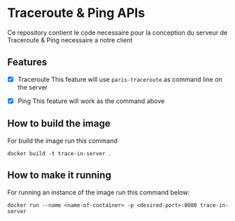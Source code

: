 # Traceroute & Ping APIs

Ce repository contient le code necessaire pour la conception du serveur de Traceroute & Ping necessaire a notre client

## Features

- [x] Traceroute
    This feature will use `paris-traceroute` as command line on the server
- [x] Ping 
    This feature will work as the command above


## How to build the image

For build the image run this command

`docker build -t trace-in-server .`


## How to make it running

For running an instance of the image run this command below:

`docker run --name <name-of-container> -p <desired-port>:8080 trace-in-server`